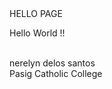 
<!DOCTYPEhtml>
<html>
  <head>
    <aray ku>HELLO PAGE</aray ku>
  </head>
  <body>
    <p> Hello World !!</p>
  <br>nerelyn delos santos
  <br> Pasig Catholic College
  </body>
</html>
